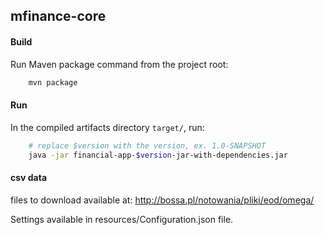 mfinance-core
---
#### Build
Run Maven package command from the project root:
```bash
    mvn package
```
#### Run
In the compiled artifacts directory `target/`, run:
```bash
    # replace $version with the version, ex. 1.0-SNAPSHOT
    java -jar financial-app-$version-jar-with-dependencies.jar
```

#### csv data

files to download available at:
http://bossa.pl/notowania/pliki/eod/omega/


Settings available in resources/Configuration.json file.